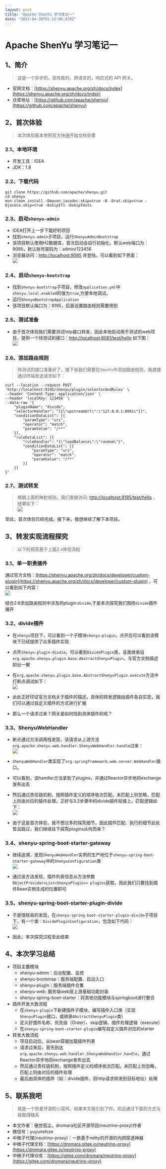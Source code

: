 ```yaml
---
layout: post
title: "Apache ShenYu 学习笔记一"
date: "2023-04-30T01:12:00.239Z"
---
```

Apache ShenYu 学习笔记一
===================

1、简介
----

> 这是一个异步的，高性能的，跨语言的，响应式的 API 网关。

*   官网文档：[https://shenyu.apache.org/zh/docs/index](https://shenyu.apache.org/zh/docs/index)
*   仓库地址：[https://github.com/apache/shenyu](https://github.com/apache/shenyu)

2、首次体验
------

> 本次体验基本参照官方快速开始文档步骤

### 2.1、本地环境

*   开发工具：IDEA
*   JDK：1.8

### 2.2、下载代码

    git clone https://github.com/apache/shenyu.git
    cd shenyu
    mvn clean install -Dmaven.javadoc.skip=true -B -Drat.skip=true -Djacoco.skip=true -DskipITs -DskipTests
    

### 2.3、启动`shenyu-admin`

*   IDEA打开上一步下载好的项目
*   找到`shenyu-admin`子项目，运行`ShenyuAdminBootstrap`
*   该项目默认使用H2数据库，首次启动会自行初始化。默认web端口为：9095，默认账号密码为：admin/123456
*   浏览器访问：[http://localhost:9095](http://localhost:9095) 并登陆，可以看到如下界面：  
    ![](https://img2023.cnblogs.com/blog/1131432/202304/1131432-20230429040655329-524077185.png)

### 2.4、启动`shenyu-bootstrap`

*   找到`shenyu-bootstrap`子项目，修改`application.yml`中`shenyu.local.enabled`的值为`true`,方便本地调试。
*   运行`ShenyuBootstrapApplication`
*   该项目默认端口为：9195，后面设置路由规则需要用到

### 2.5、测试准备

*   由于首次体验我们需要测试http接口转发，因此本地启动用于测试的web项目，提供一个待测试的接口：[http://localhost:8081/test/hello](http://localhost:8081/test/hello) 如下图：  
    ![](https://img2023.cnblogs.com/blog/1131432/202304/1131432-20230429040706078-1194824266.png)

### 2.6、添加路由规则

> 待测试的接口准备好了，接下来我们需要在`ShenYu`中添加路由规则，我直接通过终端发送请求如下：

    curl --location --request POST 'http://localhost:9195/shenyu/plugin/selectorAndRules' \
    --header 'Content-Type: application/json' \
    --header 'localKey: 123456' \
    --data-raw '{
        "pluginName": "divide",
        "selectorHandler": "[{\"upstreamUrl\":\"127.0.0.1:8081\"}]",
        "conditionDataList": [{
            "paramType": "uri",
            "operator": "match",
            "paramValue": "/**"
        }],
        "ruleDataList": [{
            "ruleHandler": "{\"loadBalance\":\"random\"}",
            "conditionDataList": [{
                "paramType": "uri",
                "operator": "match",
                "paramValue": "/**"
            }]
        }]
    }'
    

### 2.7、测试转发

> 根据上面的映射规则，我们直接访问: [http://localhost:9195/test/hello](http://localhost:9195/test/hello) ，结果如下：  
> ![](https://img2023.cnblogs.com/blog/1131432/202304/1131432-20230429040715516-828459393.png)

至此，首次体验已经完成。接下来，我想继续了解下本项目。

3、转发实现流程探究
----------

> 以下的探究基于上面2.x体验流程

### 3.1、单一职责插件

通过官方文档：[https://shenyu.apache.org/zh/docs/developer/custom-plugin](https://shenyu.apache.org/zh/docs/developer/custom-plugin) ，可以看到如下内容：  
![](https://img2023.cnblogs.com/blog/1131432/202304/1131432-20230429040725048-2121149714.png)

结合2.6添加路由规则中涉及的plugin:`divide`,于是本次探究我们围绕`divide`插件展开

### 3.2、divide插件

*   在`shenyu`项目下，可以看到一个子模块`shenyu-plugin`，点开后可以看到该模块下已经提供了众多插件实现
    
*   点开`shenyu-plugin-divdie`，可以看到`DividePlugin`类，该类继承自`org.apache.shenyu.plugin.base.AbstractShenyuPlugin`，与官方文档描述如出一辙
    
*   在`org.apache.shenyu.plugin.base.AbstractShenyuPlugin.execute`方法中打断点调试如下：  
    ![](https://img2023.cnblogs.com/blog/1131432/202304/1131432-20230429040736696-870553613.png)
    
*   此处正好印证官方文档关于插件的描述，具体的转发逻辑由插件各自实现，我们可以通过自定义插件的方式进行扩展
    
*   那么一个请求过来？网关是如何找到具体插件的呢？
    

### 3.3、ShenyuWebHandler

*   断点通过方法调用栈发现，该请求从上游方法`org.apache.shenyu.web.handler.ShenyuWebHandler.handle`过来：  
    ![](https://img2023.cnblogs.com/blog/1131432/202304/1131432-20230429040745490-1680481153.png)
    
*   `ShenyuWebHandler`类实现了`org.springframework.web.server.WebHandler`接口。
    
*   可以看到，该handler方法拿到了plugins，并通过Reactor异步地将exchange发布出去
    
*   然后通过责任链机制，按照插件定义的顺序依次匹配。未匹配上则忽略，匹配上则由对应的插件处理，正好与3.2步骤中的divide插件衔接上。匹配逻辑如下：  
    ![](https://img2023.cnblogs.com/blog/1131432/202304/1131432-20230429040754878-78074765.png)
    
*   由于这是首次体验，我不想过多的探究细节，因此插件匹配、执行的细节此处暂且跳过，我们继续往下探究plugins从何而来？
    

### 3.4、shenyu-spring-boot-starter-gateway

*   继续追溯，发现`ShenyuWebHandler`实例的生产地位于`shenyu-spring-boot-starter-gateway`中的`ShenyuConfiguration`类  
    ![](https://img2023.cnblogs.com/blog/1131432/202304/1131432-20230429040803840-1146772241.png)
    
*   通过该方法发现，插件列表信息从方法参数`ObjectProvider<List<ShenyuPlugin>> plugins`获取，因此我们只要找到插件Bean实例生成的位置即可
    

### 3.5、shenyu-spring-boot-starter-plugin-divide

*   于是很轻易的发现，在`shenyu-spring-boot-starter-plugin-divide`子项目下，有一个类：`DividePluginConfiguration`，包含如下代码：  
    ![](https://img2023.cnblogs.com/blog/1131432/202304/1131432-20230429040814088-403273056.png)
    
*   因此，本次探究过程至此结束
    

4、本次学习总结
--------

*   项目主要模块
    *   shenyu-admin：后台配置、监控
    *   shenyu-bootstrap：服务端配置、启动入口
    *   shenyu-plugin：服务端插件合集
    *   shenyu-web: 服务端web层上游基础功能封装
    *   shenyu-spring-boot-starter：将其他功能模块与springboot进行整合
*   插件开发大致流程
    *   在`shenyu-plugin`下新建插件子模块，编写插件入口类（实现`ShenyuPlugin`接口，或继承`AbstractShenyuPlugin`类）
    *   定义好插件名称、优先级（Order）、skip逻辑、插件处理逻辑（execute）
    *   在`shenyu-spring-boot-starter-plugin`编写自定义插件对应的starter
*   转发大致流程
    *   项目启动后，从bean容器加载插件列表
    *   请求过来后，首先到达`org.apache.shenyu.web.handler.ShenyuWebHandler.handle`，通过Reactor异步地将exchange发布出去
    *   然后通过责任链机制，按照插件定义的顺序依次匹配。未匹配上则忽略，匹配上则由对应的插件处理
    *   最后由具体的插件（如：divide插件，将http请求转发到目标地址）处理

5、联系我吧
------

> 我是一个热爱开源的小菜鸡，如果本文吸引到了你，欢迎通过下面的方式与我取得联系

*   本文作者：傲世孤尘，dromara社区开源项目(neutrino-proxy)作者
*   微信号：yuyunshize
*   中微子代理(neutrino-proxy)：一款基于netty的开源的内网穿透神器
*   中微子代理文档：[https://dromara.gitee.io/neutrino-proxy](https://dromara.gitee.io/neutrino-proxy)
*   中微子代理仓库：[https://gitee.com/dromara/neutrino-proxy](https://gitee.com/dromara/neutrino-proxy)